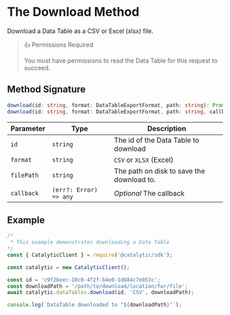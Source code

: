 # The Download Method

Download a Data Table as a CSV or Excel (xlsx) file.

> 👍 Permissions Required
>
> You must have permissions to read the Data Table for this request to succeed.

## Method Signature

```typescript
download(id: string, format: DataTableExportFormat, path: string): Promise<void>;
download(id: string, format: DataTableExportFormat, path: string, callback: (err?: Error) => any): void;
```

| Parameter  | Type                   | Description                               |
| ---------- | ---------------------- | ----------------------------------------- |
| `id`       | `string`               | The id of the Data Table to download      |
| `format`   | `string`               | `CSV` or `XLSX` (Excel)                   |
| `filePath` | `string`               | The path on disk to save the download to. |
| `callback` | `(err?: Error) => any` | _Optional_ The callback                   |

## Example

```js
/*
 * This example demonstrates downloading a Data Table
*/
const { CatalyticClient } = require('@catalytic/sdk');

const catalytic = new CatalyticClient();

const id = 'c9f2beec-10c0-4f2f-b4e0-1d884c7e053c';
const downloadPath = '/path/to/download/location/for/file';
await catalytic.dataTables.download(id, 'CSV', downloadPath);

console.log(`DataTable downloaded to "${downloadPath}"`);
```
